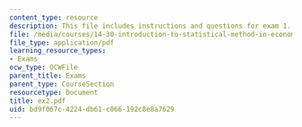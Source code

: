 ```yaml
---
content_type: resource
description: This file includes instructions and questions for exam 1.
file: /media/courses/14-30-introduction-to-statistical-method-in-economics-spring-2006/bd9f067c4224db61c066192c8e8a7629_ex2.pdf
file_type: application/pdf
learning_resource_types:
- Exams
ocw_type: OCWFile
parent_title: Exams
parent_type: CourseSection
resourcetype: Document
title: ex2.pdf
uid: bd9f067c-4224-db61-c066-192c8e8a7629
---
```


